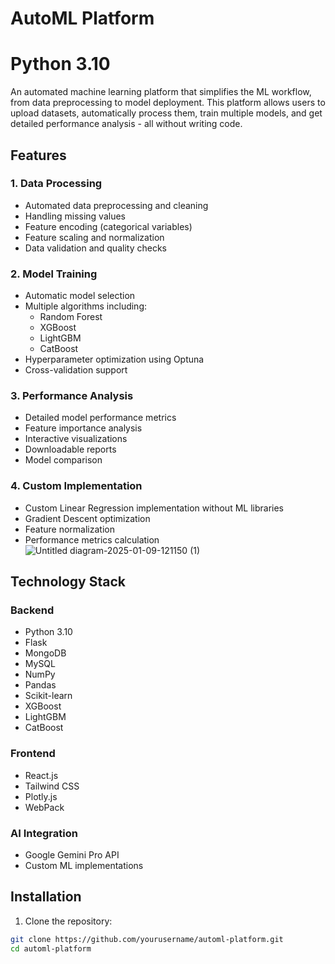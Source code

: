 # AutoML Platform
# Python 3.10

An automated machine learning platform that simplifies the ML workflow, from data preprocessing to model deployment. This platform allows users to upload datasets, automatically process them, train multiple models, and get detailed performance analysis - all without writing code.

## Features

### 1. Data Processing
- Automated data preprocessing and cleaning
- Handling missing values
- Feature encoding (categorical variables)
- Feature scaling and normalization
- Data validation and quality checks

### 2. Model Training
- Automatic model selection
- Multiple algorithms including:
  - Random Forest
  - XGBoost
  - LightGBM 
  - CatBoost
- Hyperparameter optimization using Optuna
- Cross-validation support

### 3. Performance Analysis
- Detailed model performance metrics
- Feature importance analysis
- Interactive visualizations
- Downloadable reports
- Model comparison

### 4. Custom Implementation
- Custom Linear Regression implementation without ML libraries
- Gradient Descent optimization
- Feature normalization
- Performance metrics calculation
![Untitled diagram-2025-01-09-121150 (1)](https://github.com/user-attachments/assets/98328b2e-1c1a-42e3-a7b0-b70a205271e1)
## Technology Stack

### Backend
- Python 3.10
- Flask
- MongoDB
- MySQL
- NumPy
- Pandas
- Scikit-learn
- XGBoost
- LightGBM
- CatBoost

### Frontend
- React.js
- Tailwind CSS
- Plotly.js
- WebPack

### AI Integration
- Google Gemini Pro API
- Custom ML implementations

## Installation

1. Clone the repository:
```bash
git clone https://github.com/yourusername/automl-platform.git
cd automl-platform
